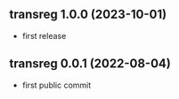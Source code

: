 
## transreg 1.0.0 (2023-10-01)

* first release

## transreg 0.0.1 (2022-08-04)

* first public commit